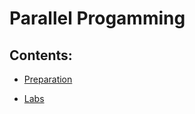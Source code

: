 # Parallel Progamming

## Contents:

- [Preparation](https://uri-nextlab.github.io/ParallelProgammingLabs/Vitis_HLS_Tutor)

- [Labs](https://uri-nextlab.github.io/ParallelProgammingLabs/Labs/)

  <!--
    - [FIR](https://uri-nextlab.github.io/ParallelProgammingLabs/Labs/FIR.html)
    - [Cordic](https://uri-nextlab.github.io/ParallelProgammingLabs/Labs/Cordic.html)
    - [DFT](https://uri-nextlab.github.io/ParallelProgammingLabs/Labs/DFT.html)
    - [FFT](https://uri-nextlab.github.io/ParallelProgammingLabs/Labs/FFT.html)
  -->
